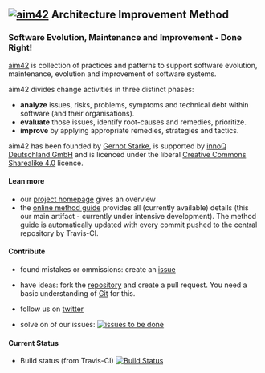 ## [![aim42](http://aim42.org/rw_common/images/aim42-logo-180x81.png)](http://aim42.org/) Architecture Improvement Method

### Software Evolution, Maintenance and Improvement - Done Right!


[aim42](http://aim42.org) is collection of practices and patterns to support software evolution, maintenance, evolution and improvement of software systems.


aim42 divides change activities in three distinct phases:

* **analyze** issues, risks, problems, symptoms and technical debt within software (and their organisations). 
* **evaluate** those issues, identify root-causes and remedies, prioritize.
* **improve** by applying appropriate remedies, strategies and tactics. 

aim42 has been founded by [Gernot Starke](http://gernotstarke.de), is supported by [innoQ Deutschland GmbH](http://innoq.com) and is licenced under the
liberal [Creative Commons Sharealike 4.0](http://creativecommons.org/licenses/by-sa/4.0) licence.

#### Lean more
 
* our [project homepage](http://aim42.org) gives an overview
* the [online method guide](http://aim42.github.io) provides all (currently available) details (this our main artifact - currently under intensive development). The method guide is automatically updated with every commit pushed to the central repository by Travis-CI.


#### Contribute

* found mistakes or ommissions: create an [issue](https://github.com/aim42/aim42/issues)
* have ideas: fork the [repository](https://github.com/aim42/aim42) and create a pull request. You need a basic understanding of [Git](http://git-scm.com) for this.
* follow us on [twitter](https://twitter.com/arc_improve42) 

* solve on of our issues: [![issues to be done](https://badge.waffle.io/aim42/aim42.png?label=ready&title=issues)](https://waffle.io/aim42/aim42)
 

 
#### Current Status

* Build status (from Travis-CI) [![Build Status](http://img.shields.io/travis/aim42/aim42/master.svg)](https://travis-ci.org/aim42/aim42")

